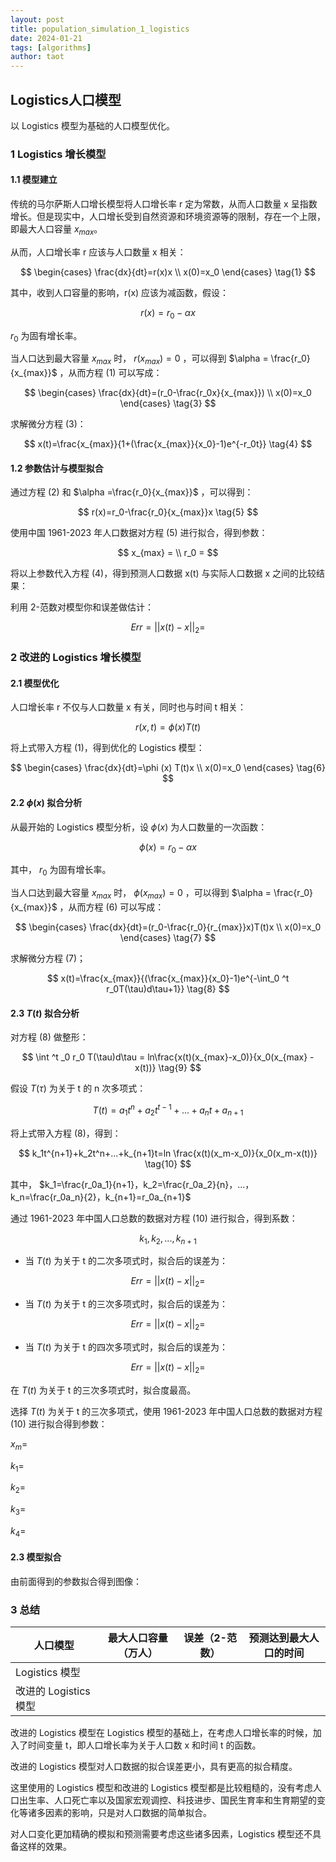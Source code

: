 ```yaml
---
layout: post
title: population_simulation_1_logistics
date: 2024-01-21
tags: [algorithms]
author: taot
---
```


## Logistics人口模型

以 Logistics 模型为基础的人口模型优化。

### 1 Logistics 增长模型

#### 1.1 模型建立

传统的马尔萨斯人口增长模型将人口增长率 r 定为常数，从而人口数量 x 呈指数增长。但是现实中，人口增长受到自然资源和环境资源等的限制，存在一个上限，即最大人口容量 $x_{max}$。

从而，人口增长率 r 应该与人口数量 x 相关：

$$
\begin{cases}
    \frac{dx}{dt}=r(x)x \\
    x(0)=x_0
\end{cases}
\tag{1}
$$

其中，收到人口容量的影响，r(x) 应该为减函数，假设：

$$
r(x)=r_0-\alpha x \tag{2}
$$

 $r_0$  为固有增长率。

当人口达到最大容量 $x_{max}$ 时， $r(x_{max})=0$ ，可以得到 $\alpha = \frac{r_0}{x_{max}}$ ，从而方程 (1) 可以写成：

$$
\begin{cases}
    \frac{dx}{dt}=(r_0-\frac{r_0x}{x_{max}}) \\
    x(0)=x_0
\end{cases}
\tag{3}
$$

求解微分方程 (3)：

$$
x(t)=\frac{x_{max}}{1+(\frac{x_{max}}{x_0}-1)e^{-r_0t}}
\tag{4}
$$

#### 1.2 参数估计与模型拟合

通过方程 (2) 和 $\alpha =\frac{r_0}{x_{max}}$ ，可以得到：

$$
r(x)=r_0-\frac{r_0}{x_{max}}x \tag{5}
$$

使用中国 1961-2023 年人口数据对方程 (5) 进行拟合，得到参数：

$$
x_{max} = \\
r_0 = 
$$

将以上参数代入方程 (4)，得到预测人口数据 x(t) 与实际人口数据 x 之间的比较结果：


利用 2-范数对模型你和误差做估计：

$$
Err=||x(t)-x||_2=
$$


### 2 改进的 Logistics 增长模型

#### 2.1 模型优化

人口增长率 r 不仅与人口数量 x 有关，同时也与时间 t 相关：

$$
r(x, t)=\phi(x)T(t)
$$

将上式带入方程 (1)，得到优化的 Logistics 模型：

$$
\begin{cases}
    \frac{dx}{dt}=\phi (x) T(t)x \\
    x(0)=x_0
\end{cases}
\tag{6}
$$

#### 2.2 $\phi (x)$ 拟合分析

从最开始的 Logistics 模型分析，设 $\phi (x)$ 为人口数量的一次函数：

$$
\phi (x)=r_0-\alpha x
$$

其中， $r_0$  为固有增长率。

当人口达到最大容量 $x_{max}$ 时， $\phi (x_{max})=0$ ，可以得到 $\alpha = \frac{r_0}{x_{max}}$ ，从而方程 (6) 可以写成：

$$
\begin{cases}
    \frac{dx}{dt}=(r_0-\frac{r_0}{r_{max}}x)T(t)x \\
    x(0)=x_0
\end{cases}
\tag{7}
$$

求解微分方程 (7)；

$$
x(t)=\frac{x_{max}}{(\frac{x_{max}}{x_0}-1)e^{-\int_0 ^t r_0T(\tau)d\tau+1}}
\tag{8}
$$

#### 2.3  $T(t)$ 拟合分析

对方程 (8) 做整形：

$$
\int ^t _0 r_0 T(\tau)d\tau = ln\frac{x(t)(x_{max}-x_0)}{x_0(x_{max} - x(t))}
\tag{9}
$$

假设 $T(\tau)$ 为关于 t 的 n 次多项式：

$$
T(t) = a_1t^n + a_2t^{t-1} + ... + a_nt + a_{n+1}
$$

将上式带入方程 (8)，得到：

$$
k_1t^{n+1}+k_2t^n+...+k_{n+1}t=ln \frac{x(t)(x_m-x_0)}{x_0(x_m-x(t))}
\tag{10}
$$

其中， $k_1=\frac{r_0a_1}{n+1}，k_2=\frac{r_0a_2}{n}，...，k_n=\frac{r_0a_n}{2}，k_{n+1}=r_0a_{n+1}$

通过 1961-2023 年中国人口总数的数据对方程 (10) 进行拟合，得到系数：

$$
k_1, k_2, ..., k_{n+1}
$$

* 当 $T(t)$ 为关于 t 的二次多项式时，拟合后的误差为：

$$
Err=||x(t)-x||_2=
\tag{11}
$$

* 当 $T(t)$ 为关于 t 的三次多项式时，拟合后的误差为：

$$
Err=||x(t)-x||_2=
\tag{12}
$$

* 当 $T(t)$ 为关于 t 的四次多项式时，拟合后的误差为：

$$
Err=||x(t)-x||_2=
\tag{13}
$$

在 $T(t)$ 为关于 t 的三次多项式时，拟合度最高。

选择 $T(t)$ 为关于 t 的三次多项式，使用 1961-2023 年中国人口总数的数据对方程 (10) 进行拟合得到参数：

$x_m=$

$k_1=$

$k_2=$

$k_3=$

$k_4=$

#### 2.3 模型拟合

由前面得到的参数拟合得到图像：


### 3 总结

|人口模型|最大人口容量（万人）|误差（2-范数）|预测达到最大人口的时间|
|---|---|---|---|
|Logistics 模型||||
|改进的 Logistics 模型||||

改进的 Logistics 模型在 Logistics 模型的基础上，在考虑人口增长率的时候，加入了时间变量 t，即人口增长率为关于人口数 x 和时间 t 的函数。

改进的 Logistics 模型对人口数据的拟合误差更小，具有更高的拟合精度。

这里使用的 Logistics 模型和改进的 Logistics 模型都是比较粗糙的，没有考虑人口出生率、人口死亡率以及国家宏观调控、科技进步、国民生育率和生育期望的变化等诸多因素的影响，只是对人口数据的简单拟合。

对人口变化更加精确的模拟和预测需要考虑这些诸多因素，Logistics 模型还不具备这样的效果。
